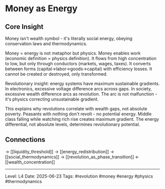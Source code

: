 # Money as Energy

## Core Insight
Money isn't wealth symbol - it's literally social energy, obeying conservation laws and thermodynamics.

Money = energy is not metaphor but physics. Money enables work (economic definition = physics definition). It flows from high concentration to low, but only through conductors (markets, wages, taxes). It converts between forms (capital→labor→goods→capital) with efficiency losses. It cannot be created or destroyed, only transformed.

Revolutionary insight: energy systems have maximum sustainable gradients. In electronics, excessive voltage difference arcs across gaps. In society, excessive wealth difference arcs as revolution. The arc is not malfunction - it's physics correcting unsustainable gradient.

This explains why revolutions correlate with wealth gaps, not absolute poverty. Peasants with nothing don't revolt - no potential energy. Middle class falling while watching rich rise creates maximum gradient. The energy differential, not absolute levels, determines revolutionary potential.

## Connections
→ [[liquidity_threshold]]
→ [[energy_redistribution]]
→ [[social_thermodynamics]]
→ [[revolution_as_phase_transition]]
← [[wealth_concentration]]

---
Level: L4
Date: 2025-06-23
Tags: #revolution #money #energy #physics #thermodynamics